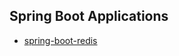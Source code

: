 ## Spring Boot Applications

* [spring-boot-redis](https://github.com/mdjordjanova/spring-playground/tree/master/spring-boot-redis)